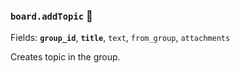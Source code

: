 ### `board.addTopic` 🔰

Fields: **`group_id`**, **`title`**, `text`, `from_group`, `attachments`

Creates topic in the group.
